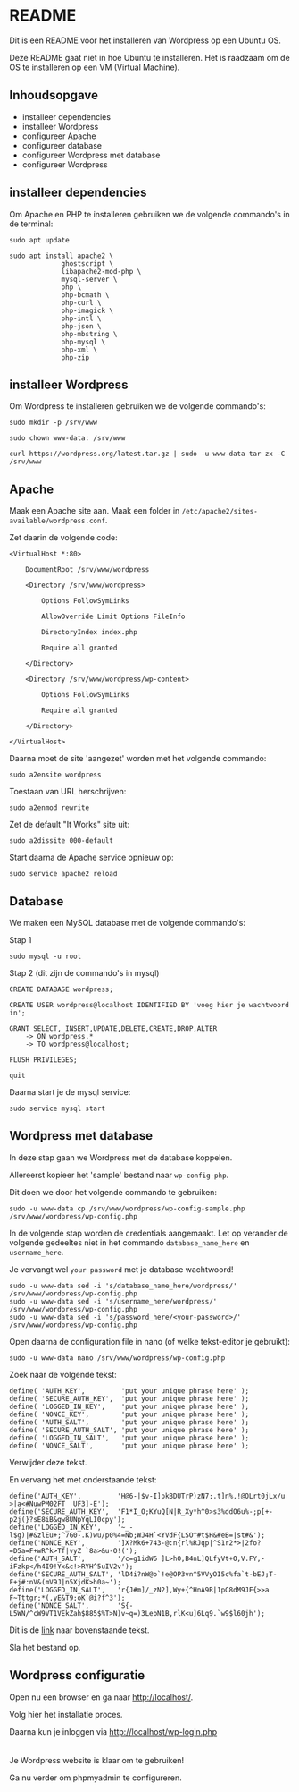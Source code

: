 # README #

Dit is een README voor het installeren van Wordpress op een Ubuntu OS.

Deze README gaat niet in hoe Ubuntu te installeren. Het is raadzaam om de OS te installeren op een VM (Virtual Machine).

## Inhoudsopgave ##

* installeer dependencies
* installeer Wordpress
* configureer Apache
* configureer database
* configureer Wordpress met database
* configureer Wordpress

## installeer dependencies ##

Om Apache en PHP te installeren gebruiken we de volgende commando's in de terminal:

`sudo apt update`

    sudo apt install apache2 \
                 ghostscript \
                 libapache2-mod-php \
                 mysql-server \
                 php \
                 php-bcmath \
                 php-curl \
                 php-imagick \
                 php-intl \
                 php-json \
                 php-mbstring \
                 php-mysql \
                 php-xml \
                 php-zip

 ## installeer Wordpress ##

 Om Wordpress te installeren gebruiken we de volgende commando's:

`sudo mkdir -p /srv/www`

`sudo chown www-data: /srv/www`

`curl https://wordpress.org/latest.tar.gz | sudo -u www-data tar zx -C /srv/www`

## Apache ##

Maak een Apache site aan. Maak een folder in 
`/etc/apache2/sites-available/wordpress.conf`.

Zet daarin de volgende code:

    <VirtualHost *:80>

        DocumentRoot /srv/www/wordpress

        <Directory /srv/www/wordpress>

            Options FollowSymLinks

            AllowOverride Limit Options FileInfo

            DirectoryIndex index.php

            Require all granted

        </Directory>

        <Directory /srv/www/wordpress/wp-content>

            Options FollowSymLinks

            Require all granted

        </Directory>

    </VirtualHost>

Daarna moet de site 'aangezet' worden met het volgende commando:

`sudo a2ensite wordpress`


Toestaan van URL herschrijven:

`sudo a2enmod rewrite`


Zet de default "It Works" site uit:

`sudo a2dissite 000-default`


Start daarna de Apache service opnieuw op:

`sudo service apache2 reload`
## Database ##

We maken een MySQL database met de volgende commando's:

Stap 1

`sudo mysql -u root`

Stap 2 (dit zijn de commando's in mysql)

`CREATE DATABASE wordpress;`

`CREATE USER wordpress@localhost IDENTIFIED BY 'voeg hier je wachtwoord in';`

    GRANT SELECT, INSERT,UPDATE,DELETE,CREATE,DROP,ALTER
        -> ON wordpress.*
        -> TO wordpress@localhost;

`FLUSH PRIVILEGES;`

`quit`


Daarna start je de mysql service:

`sudo service mysql start`
## Wordpress met database ##

In deze stap gaan we Wordpress met de database koppelen.

Allereerst kopieer het 'sample' bestand naar `wp-config-php`.

Dit doen we door het volgende commando te gebruiken:

`sudo -u www-data cp /srv/www/wordpress/wp-config-sample.php /srv/www/wordpress/wp-config.php`

In de volgende stap worden de credentials aangemaakt. <bold>Let op</bold> verander de volgende gedeeltes niet in het commando `database_name_here` en `username_here`.

Je vervangt wel `your password` met je database wachtwoord!

    sudo -u www-data sed -i 's/database_name_here/wordpress/' /srv/www/wordpress/wp-config.php
    sudo -u www-data sed -i 's/username_here/wordpress/' /srv/www/wordpress/wp-config.php
    sudo -u www-data sed -i 's/password_here/<your-password>/' /srv/www/wordpress/wp-config.php

Open daarna de configuration file in nano (of welke tekst-editor je gebruikt):

`sudo -u www-data nano /srv/www/wordpress/wp-config.php`

Zoek naar de volgende tekst:

    define( 'AUTH_KEY',         'put your unique phrase here' );
    define( 'SECURE_AUTH_KEY',  'put your unique phrase here' );
    define( 'LOGGED_IN_KEY',    'put your unique phrase here' );
    define( 'NONCE_KEY',        'put your unique phrase here' );
    define( 'AUTH_SALT',        'put your unique phrase here' );
    define( 'SECURE_AUTH_SALT', 'put your unique phrase here' );
    define( 'LOGGED_IN_SALT',   'put your unique phrase here' );
    define( 'NONCE_SALT',       'put your unique phrase here' );

Verwijder deze tekst.

En vervang het met onderstaande tekst:

    define('AUTH_KEY',         'H@6-|$v-I]pkBDUTrP)zN7;.t]n%,!@OLrt0jLx/u >|a<#NuwPM02FT  UF3]-E');
    define('SECURE_AUTH_KEY',  'F1*I_O;KYuQ[N|R_Xy*h^0>s3%ddO6u%-;p[+-p2j(}?sE8iB&gw8UNpYqLI0cpy');
    define('LOGGED_IN_KEY',    '~_-l$g)|#&zlEu+;^7G0-.K)wu/p0%4=Nb;WJ4H`<YVdF{LSO^#t$H&#eB=|st#&');
    define('NONCE_KEY',        ']X?Mk6+743-@:n{rl%RJqp|^S1r2*>|2fo?=D5a=F+wR^k>Tf|vyZ `8a>&u-O!(');
    define('AUTH_SALT',        '/c=g1idW6 ]L>hO,B4nL]QLfyVt+O,V.FY,-iFzkp</h4I9!Yx&c!>RYH^5uIV2v');
    define('SECURE_AUTH_SALT', 'lD4i?nW@o`!e@OP3vn^5VVyOI5c%fa`t-bEJ;T-F+j#:nV&(mV9J|n5XjdK>h0a~');
    define('LOGGED_IN_SALT',   'r{J#m]/_zN2],Wy+{^HnA9R|1pC8dM9JF{>>a F~Tttgr;*(,yE&T9;oK`@i?f^3');
    define('NONCE_SALT',       'S{-L5WN/^cW9VT1VEkZah$885$%T>N)v~q=)3LebN1B,rlK<u]6Lq9.`w9$l60jh');

Dit is de <a href="https://api.wordpress.org/secret-key/1.1/salt/">link</a> naar bovenstaande tekst.

Sla het bestand op.
## Wordpress configuratie ##

Open nu een browser en ga naar <a href="http://localhost/">http://localhost/</a>.

Volg hier het installatie proces. 

Daarna kun je inloggen via <a href="http://localhost/wp-login.php">http://localhost/wp-login.php</a>
<br>
<br>
<br>
Je Wordpress website is klaar om te gebruiken!

Ga nu verder om phpmyadmin te configureren.